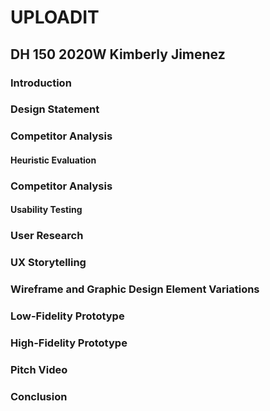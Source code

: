 # UPLOADIT
## DH 150 2020W Kimberly Jimenez

### Introduction


### Design Statement


### Competitor Analysis

#### Heuristic Evaluation


### Competitor Analysis

#### Usability Testing


### User Research 


### UX Storytelling


### Wireframe and Graphic Design Element Variations


### Low-Fidelity Prototype


### High-Fidelity Prototype


### Pitch Video


### Conclusion
